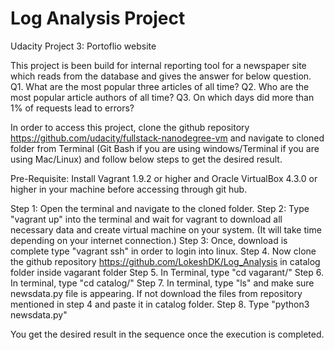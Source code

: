 # Log Analysis Project
Udacity Project 3: Portoflio website

This project is been build for internal reporting tool for a newspaper site which reads from the database and gives the answer for below question.
Q1. What are the most popular three articles of all time?
Q2. Who are the most popular article authors of all time?
Q3. On which days did more than 1% of requests lead to errors?

In order to access this project, clone the github repository https://github.com/udacity/fullstack-nanodegree-vm and navigate to cloned folder from 
Terminal (Git Bash if you are using windows/Terminal if you are using Mac/Linux) and follow below steps to get the desired result.

Pre-Requisite: Install Vagrant 1.9.2 or higher and Oracle VirtualBox 4.3.0 or higher in your machine before accessing through git hub.

Step 1: Open the terminal and navigate to the cloned folder.
Step 2: Type "vagrant up" into the terminal and wait for vagrant to download all necessary data and create virtual machine on your system. (It will take time depending on your internet connection.)
Step 3: Once, download is complete type "vagrant ssh" in order to login into linux.
Step 4. Now clone the github repository https://github.com/LokeshDK/Log_Analysis in catalog folder inside vagarant folder
Step 5. In Terminal, type "cd vagarant/"
Step 6. In terminal, type "cd catalog/"
Step 7. In terminal, type "ls" and make sure newsdata.py file is appearing. If not download the files from repository mentioned in step 4 and paste it in catalog folder.
Step 8. Type "python3 newsdata.py"

You get the desired result in the sequence once the execution is completed.
